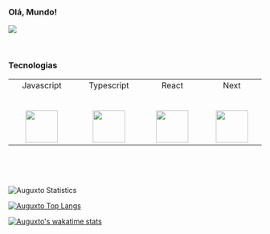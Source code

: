 ### Olá, Mundo!

![](https://komarev.com/ghpvc/?username=Auguxto&style=flat-square&label=Visitas&color=7159c1)

<br>

### Tecnologias

<table>
  <tr valign="top">
    <td width="14.28%" align="center">
      <span>Javascript</span><br><br><br>
      <img height="64px" src="https://cdn.svgporn.com/logos/javascript.svg">
    </td>
    <td width="14.28%" align="center">
      <span>Typescript</span><br><br><br>
      <img height="64px" src="https://miro.medium.com/max/816/1*mn6bOs7s6Qbao15PMNRyOA.png">
    </td>
    <td width="14.28%" align="center">
      <span>React</span><br><br><br>
      <img height="64px" src="https://cdn.svgporn.com/logos/react.svg">
    </td>
    <td width="14.28%" align="center">
      <span>Next</span><br><br><br>
      <img height="64px" src="https://cdn.svgporn.com/logos/nextjs.svg">
    </td>
  </tr>
</table><br><br><br>

![Auguxto Statistics](https://github-readme-stats.vercel.app/api?username=Auguxto&show_icons=true&icon_color=7159c1&bg_color=0D1117&hide_border=true&text_color=fff&title_color=7159c1&custom_title=Auguxto&include_all_commits=true)

[![Auguxto Top Langs](https://github-readme-stats.vercel.app/api/top-langs/?username=Auguxto&layout=compact&show_icons=true&icon_color=7159c1&bg_color=0D1117&hide_border=true&text_color=fff&title_color=7159c1&custom_title=Linguagens%20mais%20usadas)](https://github.com/anuraghazra/github-readme-stats)

[![Auguxto's wakatime stats](https://github-readme-stats.vercel.app/api/wakatime?username=Auguxto&bg_color=0D1117&hide_border=true&text_color=fff)](https://github.com/anuraghazra/github-readme-stats)
